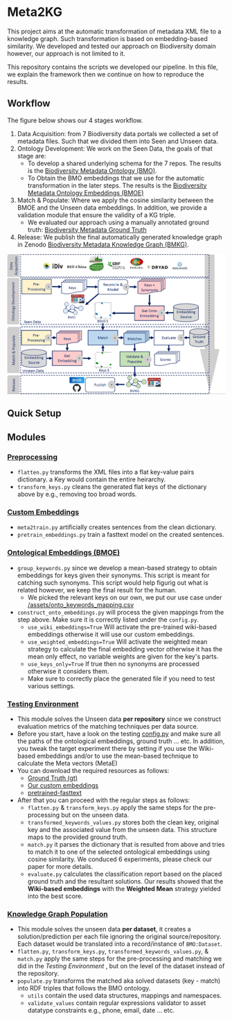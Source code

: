 # Meta2KG
This project aims at the automatic transformation of metadata XML file to a knowledge graph. 
Such transformation is based on embedding-based similarity.
We developed and tested our approach on Biodiversity domain however, our approach is not limited to it.

This repository contains the scripts we developed our pipeline. In this file, we explain the framework then we continue on how to reproduce the results.

## Workflow
The figure below shows our 4 stages workflow. 
1. Data Acquisition: from 7 Biodiversity data portals we collected a set of metadata files. Such that we divided them into Seen and Unseen data.
2. Ontology Development: We work on the Seen Data, the goals of that stage are:
   * To develop a shared underlying schema for the 7 repos. The results is the [Biodiversity Metadata Ontology (BMO)](https://doi.org/10.5281/zenodo.6948519).
   * To Obtain the BMO embeddings that we use for the automatic transformation in the later steps. The results is the [Biodiversity Metadata Ontology Embeddings (BMOE)](https://doi.org/10.5281/zenodo.6951658)
3. Match & Populate: Where we apply the cosine similarity between the BMOE and the Unseen data embeddings. In addition, we provide a validation module that ensure the validity of a KG triple. 
   * We evaluated our approach using a manually annotated ground truth: [Biodiversity Metadata Ground Truth](https://doi.org/10.5281/zenodo.6951623)
4. Release: We publish the final automatically generated knowledge graph in Zenodo [Biodiversity Metadata Knowledge Graph (BMKG)](https://doi.org/10.5281/zenodo.6948573).

![Meta2KG Workflow!](images/workflow.png)

## Quick Setup

## Modules
### [Preprocessing](preprocessing)
* `flatten.py` transforms the XML files into a flat key-value pairs dictionary. a Key would contain the entire heirarchy.
* `transform_keys.py` cleans the generated flat keys of the dictionary above by e.g., removing too broad words.

### [Custom Embeddings](custom_embeddings)
* `meta2train.py` artificially creates sentences from the clean dictionary.
* `pretrain_embeddings.py` train a fasttext model on the created sentences. 

### [Ontological Embeddings (BMOE)](ontoE)
* `group_keywords.py` since we develop a mean-based strategy to obtain embeddings for keys given their synonyms. This script is meant for catching such synonyms. This script would help figurig out what is related however, we keep the final result for the human.
  * We picked the relevant keys on our own, we put our use case under [/assets/onto_keywords_mapping.csv](/assets/onto_keywords_mapping.csv)
* `construct_onto_embeddings.py` will process the given mappings from the step above. Make sure it is correctly listed under the `config.py`.
  * `use_wiki_embeddings=True` Will activate the pre-trained wiki-based embeddings otherwise it will use our custom embeddings.
  * `use_weighted_embeddings=True` Will activate the weighted mean strategy to calculate the final embedding vector otherwise it has the mean only effect, no variable weights are given for the key's parts.
  * `use_keys_only=True` If true then no synonyms are processed otherwise it considers them.
  * Make sure to correctly place the generated file if you need to test various settings.

### [Testing Environment](testing)
* This module solves the Unseen data **per repository** since we construct evaluation metrics of the matching techniques per data source.  
* Before you start, have a look on the testing [config.py](testing/config.py) and make sure all the paths of the ontological embeddings, ground truth ... etc. In addition, you tweak the target experiment there by setting if you use the Wiki-based embeddings and/or to use the mean-based technique to calculate the Meta vectors (MetaE)
* You can download the required resources as follows:
  * [Ground Truth (gt)](https://doi.org/10.5281/zenodo.6951623)
  * [Our custom embeddings](https://doi.org/10.5281/zenodo.6951658) 
  * [pretrained-fasttext](https://fasttext.cc/docs/en/english-vectors.html)
* After that you can proceed with the regular steps as follows: 
  * `flatten.py` & `transform_keys.py` apply the same steps for the pre-processing but on the unseen data. 
  * `transformed_keywords_values.py` stores both the clean key, original key and the associated value from the unseen data. This structure maps to the provided ground truth.
  * `match.py` it parses the dictionary that is resulted from above and tries to match it to one of the selected ontological embeddings using cosine similarity. We conduced 6 experiments, please check our paper for more details. 
  * `evaluate.py` calculates the classification report based on the placed ground truth and the resultant solutions. Our results showed that the **Wiki-based embeddings** with the **Weighted Mean** strategy yielded into the best score.

### [Knowledge Graph Population](kg_population)
* This module solves the unseen data **per dataset**, it creates a solution/prediction per each file ignoring the original source/repository. Each dataset would be translated into a record/instance of `BMO:Dataset`.
* `flatten.py`, `transform_keys.py`, `transformed_keywords_values.py`, & `match.py` apply the same steps for the pre-processing and matching we did in the _Testing Environment_ , but on the level of the dataset instead of the repository.
* `populate.py` transforms the matched aka solved datasets (key - match) into RDF triples that follows the BMO ontology. 
  * `utils` contain the used data structures, mappings and namespaces.
  * `validate_values` contain regular expressions validator to asset datatype constraints e.g., phone, email, date ... etc.